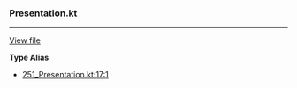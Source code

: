 ### Presentation.kt
---
[View file](../../precision_analyzed/251_Presentation.kt)

**Type Alias**

 - [251_Presentation.kt:17:1](../../precision_analyzed/251_Presentation.kt#L17)
